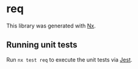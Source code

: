# req

This library was generated with [Nx](https://nx.dev).

## Running unit tests

Run `nx test req` to execute the unit tests via [Jest](https://jestjs.io).
